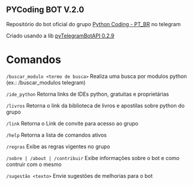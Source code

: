 ## PYCoding BOT V.2.0
Repositório do bot oficial do grupo [Python Coding - PT_BR](https://telegram.me/PyCoding) no telegram

Criado usando a lib [pyTelegramBotAPI 0.2.9](https://pypi.python.org/pypi/pyTelegramBotAPI/0.2.9)


# Comandos
`/buscar_modulo <termo de busca>` Realiza uma busca por modulos python (ex.: /buscar_modulos telegram)

`/ide_python` Retorna links de IDEs python, gratuitas e proprietárias

`/livros` Retorna o link da biblioteca de livros e apostilas sobre python do grupo

`/link` Retorna o Link de convite para acesso ao grupo

`/help` Retorna a lista de comandos ativos 

`/regras` Exibe as regras vigentes no grupo

`/sobre | /about | /contribuir` Exibe informações sobre o bot e como contruir com o mesmo

`/sugestão <texto>` Envie sugestões de melhorias para o bot
